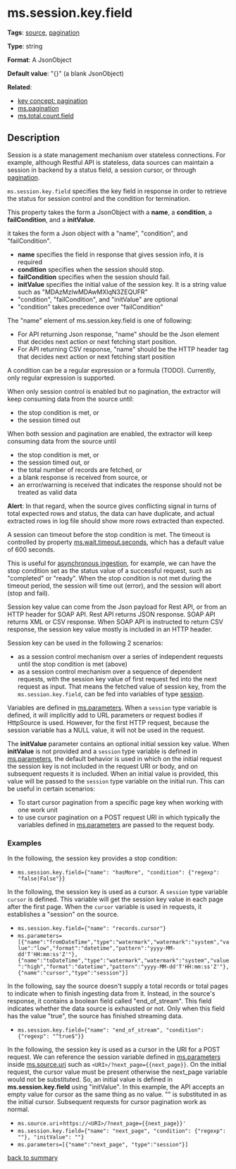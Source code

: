 # ms.session.key.field

**Tags**:
[source](categories.md#source-properties),
[pagination](categories.md#pagination-properties)

**Type**: string

**Format**: A JsonObject

**Default value**: "{}" (a blank JsonObject)

**Related**:
- [key concept: pagination](https://github.com/linkedin/data-integration-library/blob/master/docs/concepts/pagination.md)
- [ms.pagination](ms.pagination.md)
- [ms.total.count.field](ms.total.count.field.md)

## Description

Session is a state management mechanism over stateless connections.
For example, although Restful API is stateless, data sources can maintain 
a session in backend by a status field, a session cursor, or through 
[pagination](https://github.com/linkedin/data-integration-library/blob/master/docs/concepts/pagination.md).

`ms.session.key.field` specifies the key field in response in order to retrieve the 
status for session control and the condition for termination.

This property takes the form a JsonObject with a **name**, a **condition**, a **failCondition**,
and a **initValue**.

it takes the form a Json object with a "name", "condition", and "failCondition".
- **name** specifies the field in response that gives session info, it is required
- **condition** specifies when the session should stop.
- **failCondition** specifies when the session should fail.
- **initValue** specifies the initial value of the session key. It is a string value such as "MDAzMzIwMDAwMXlqN3ZEQUFR"
- "condition", "failCondition", and "initValue" are optional
- "condition" takes precedence over "failCondition"

The "name" element of ms.session.key.field is one of following:

- For API returning Json response, "name" should be the Json element that 
decides next action or next fetching start position.
- For API returning CSV response, "name" should be the HTTP header tag 
that decides next action or next fetching start position

A condition can be a regular expression or a formula (TODO). Currently, 
only regular expression is supported.

When only session control is enabled but no pagination, the extractor 
will keep consuming data from the source until:

- the stop condition is met, or
- the session timed out

When both session and pagination are enabled, the extractor will 
keep consuming data from the source until

- the stop condition is met, or
- the session timed out, or
- the total number of records are fetched, or
- a blank response is received from source, or
- an error/warning is received that indicates the response 
should not be treated as valid data

**Alert**: In that regard, when the source gives conflicting signal in turns of 
total expected rows and status, the data can have duplicate, and actual 
extracted rows in log file should show more rows extracted than expected.

A session can timeout before the stop condition is met. The timeout 
is controlled by property [ms.wait.timeout.seconds](ms.wait.timeout.seconds.md),
which has a default value of 600 seconds. 

This is useful for [asynchronous ingestion](https://github.com/linkedin/data-integration-library/blob/master/docs/patterns/asynchronous-ingestion-pattern.md), 
for example, we can have the stop condition set 
as the status value of a successful request, such as "completed" or "ready". 
When the stop condition is not met during the timeout period, the session 
will time out (error), and the session will abort (stop and fail).

Session key value can come from the Json payload for Rest API, or from an 
HTTP header for SOAP API. Rest API returns JSON response. SOAP API 
returns XML or CSV response. When SOAP API is instructed to return CSV 
response, the session key value mostly is included in an HTTP header.

Session key can be used in the following 2 scenarios:

- as a session control mechanism over a series of independent requests 
until the stop condition is met (above)
- as a session control mechanism over a sequence of dependent requests, 
with the session key value of first request fed into the next request as 
input. That means the fetched value of session key, from the 
`ms.session.key.field`, can be fed into variables of type [session](https://github.com/linkedin/data-integration-library/blob/master/docs/concepts/session-control.md). 

Variables are defined in [ms.parameters](ms.parameters.md). 
When a `session` type variable is defined, it will implicitly add to 
URL parameters or request bodies if HttpSource is used. 
However, for the first HTTP request, because the 
session variable has a NULL value, it will not be used in the request.

The **initValue** parameter contains an optional initial session key value. 
When **initValue** is not provided and a `session` type variable is defined in
[ms.parameters](ms.parameters.md), the default behavior is used in which on the 
initial request the session key is not included in the request URI or body, and on 
subsequent requests it is included. When an initial value is provided, this value
will be passed to the `session` type variable on the initial run. This can be useful
in certain scenarios:
- To start cursor pagination from a specific page key when working with one work unit
- to use cursor pagination on a POST request URI in which typically the variables defined in
  [ms.parameters](ms.parameters.md) are passed to the request body. 

### Examples

In the following, the session key provides a stop condition:
 
- `ms.session.key.field={"name": "hasMore", "condition": {"regexp": "false|False"}}`

In the following, the session key is used as a cursor. A `session` type variable
`cursor` is defined. This variable will get the session key value 
in each page after the first page. When the `cursor` variable
is used in requests, it establishes a "session" on the source.
 
- `ms.session.key.field={"name": "records.cursor"}`
- `ms.parameters=[{"name":"fromDateTime","type":"watermark","watermark":"system","value":"low","format":"datetime","pattern":"yyyy-MM-dd'T'HH:mm:ss'Z'"},{"name":"toDateTime","type":"watermark","watermark":"system","value":"high","format":"datetime","pattern":"yyyy-MM-dd'T'HH:mm:ss'Z'"},{"name":"cursor","type":"session"}]`

In the following, say the source doesn't supply a total records or total pages 
to indicate when to finish ingesting data from it. Instead, in the 
source's response, it contains a boolean field called "end_of_stream". 
This field indicates whether the data source is exhausted or not.
Only when this field has the value "true", the source has finished 
streaming data. 

- `ms.session.key.field={"name": "end_of_stream", "condition": {"regexp": "^true$"}}`

In the following, the session key is used as a cursor in the URI for a POST request. We can reference the session variable
defined in [ms.parameters](ms.parameters.md) inside [ms.source.uri](ms.source.uri.md) such as `<URI>/?next_page={{next_page}}`.
On the initial request, the cursor value must be present otherwise the next_page variable would not be substituted. So, an
initial value is defined in **ms.session.key.field** using "initValue". In this example, the API accepts an empty value
for cursor as the same thing as no value. "" is substituted in as the initial cursor. Subsequent requests for cursor pagination
work as normal.
- `ms.source.uri`=`https://<URI>/?next_page={{next_page}}'`
- `ms.session.key.field={"name": "next_page", "condition": {"regexp": ""}, "initValue": ""}`
- `ms.parameters=[{"name":"next_page", "type":"session"}]`

[back to summary](summary.md#mssessionkeyfield)
